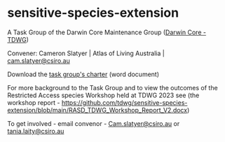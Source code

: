 # sensitive-species-extension

A Task Group of the Darwin Core Maintenance Group  ([Darwin Core - TDWG](https://www.tdwg.org/community/dwc/))

Convener: Cameron Slatyer | Atlas of Living Australia | cam.slatyer@csiro.au

Download the [task group's charter](https://github.com/tdwg/sensitive-species-extension/raw/main/TDWG_Task_Group_Charter_DWC_SensitiveSpeciesExtension.docx) (word document)

For more background to the Task Group and to view the outcomes of the Restricted Access species Workshop held at TDWG 2023 see (the workshop report - https://github.com/tdwg/sensitive-species-extension/blob/main/RASD_TDWG_Workshop_Report_V2.docx)

To get involved - email convenor - Cam.slatyer@csiro.au or tania.laity@csiro.au
